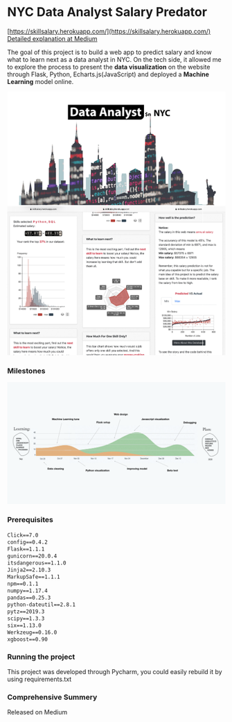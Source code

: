 # NYC Data Analyst Salary Predator

[https://skillsalary.herokuapp.com/](https://skillsalary.herokuapp.com/)
[Detailed explanation at Medium](https://medium.com/@johnnydaszhu/nyc-data-analyst-salary-prediction-flask-web-app-13ee453da3aa?sk=b065e8e52a1fde5cf7e5d62d0448f1a6)

The goal of this project is to build a web app to predict salary and know what to learn next as a data analyst in NYC.
On the tech side, it allowed me to explore the process to present the **data visualization** on the website through Flask, Python, 
Echarts.js(JavaScript) and deployed a **Machine Learning** model online.

![homepage](https://github.com/Johnnydaszhu/Skill_Salary_Predictor/raw/master/static/stationery3.png)
![screenshots](https://github.com/Johnnydaszhu/Skill_Salary_Predictor/raw/master/screenshots.jpg)



### Milestones 
![Milestones](https://github.com/Johnnydaszhu/Skill_Salary_Predictor/raw/master/milestone.png)

### Prerequisites
```
Click==7.0
config==0.4.2
Flask==1.1.1
gunicorn==20.0.4
itsdangerous==1.1.0
Jinja2==2.10.3
MarkupSafe==1.1.1
npm==0.1.1
numpy==1.17.4
pandas==0.25.3
python-dateutil==2.8.1
pytz==2019.3
scipy==1.3.3
six==1.13.0
Werkzeug==0.16.0
xgboost==0.90
```


### Running the project

This project was developed through Pycharm, you could easily rebuild it by using requirements.txt

### Comprehensive Summery 
Released on Medium
